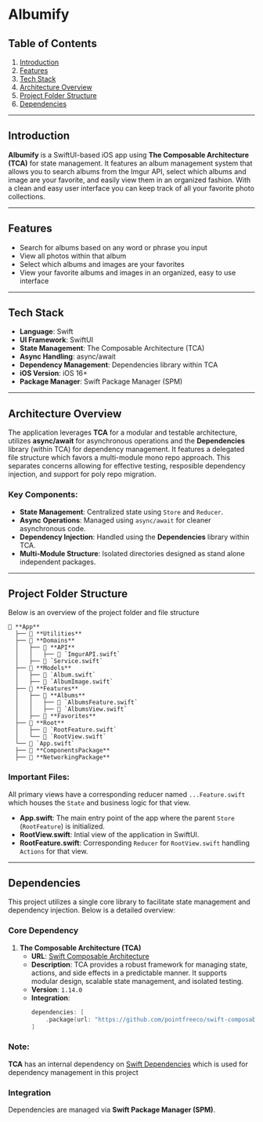 # Albumify

## Table of Contents
1. [Introduction](#introduction)
2. [Features](#features)
3. [Tech Stack](#tech-stack)
4. [Architecture Overview](#architecture-overview)
5. [Project Folder Structure](#project-folder-structure)
6. [Dependencies](#dependencies)


---

## Introduction

**Albumify** is a SwiftUI-based iOS app using **The Composable Architecture (TCA)** for state management. It features an album management system that allows you to search albums from the Imgur API, select which albums and image are your favorite, and easily view them in an organized fashion. With a clean and easy user interface you can keep track of all your favorite photo collections.

---

## Features

- Search for albums based on any word or phrase you input
- View all photos within that album
- Select which albums and images are your favorites
- View your favorite albums and images in an organized, easy to use interface

---

## Tech Stack

- **Language**: Swift
- **UI Framework**: SwiftUI
- **State Management**: The Composable Architecture (TCA)
- **Async Handling**: async/await
- **Dependency Management**: Dependencies library within TCA
- **iOS Version**: iOS 16+
- **Package Manager**: Swift Package Manager (SPM)

---

## Architecture Overview

The application leverages **TCA** for a modular and testable architecture, utilizes **async/await** for asynchronous operations and the **Dependencies** library (within TCA) for dependency management. It features a delegated file structure which favors a multi-module mono repo approach. This separates concerns allowing for effective testing, resposible dependency injection, and support for poly repo migration.

### Key Components:

- **State Management**: Centralized state using `Store` and `Reducer`.
- **Async Operations**: Managed using `async/await` for cleaner asynchronous code.
- **Dependency Injection**: Handled using the **Dependencies** library within TCA.
- **Multi-Module Structure**: Isolated directories designed as stand alone independent packages.

---

## Project Folder Structure

Below is an overview of the project folder and file structure

```plaintext
📁 **App**
  ├── 📁 **Utilities**
  ├── 📁 **Domains**
  │   ├── 📁 **API**
  │   │   ├── 📄 `ImgurAPI.swift`
  │   ├── 📄 `Service.swift`
  ├── 📁 **Models**
  │   ├── 📄 `Album.swift`
  │   ├── 📄 `AlbumImage.swift`
  ├── 📁 **Features**
  │   ├── 📁 **Albums**
  │   │   ├── 📄 `AlbumsFeature.swift`
  │   │   ├── 📄 `AlbumsView.swift`
  │   ├── 📁 **Favorites**
  ├── 📁 **Root**
  │   ├── 📄 `RootFeature.swift`
  │   └── 📄 `RootView.swift`
  └── 📄 `App.swift`
  ├── 📁 **ComponentsPackage**
  ├── 📁 **NetworkingPackage**
```

### Important Files:

All primary views have a corresponding reducer named `...Feature.swift` which houses the `State` and business logic for that view.

- **App.swift**: The main entry point of the app where the parent `Store` (`RootFeature`) is initialized.
- **RootView.swift**: Intial view of the application in SwiftUI.
- **RootFeature.swift**: Corresponding `Reducer` for `RootView.swift` handling `Actions` for that view.

---

## Dependencies

This project utilizes a single core library to facilitate state management and dependency injection. Below is a detailed overview:

### Core Dependency

1. **The Composable Architecture (TCA)**
   - **URL**: [Swift Composable Architecture](https://github.com/pointfreeco/swift-composable-architecture)
   - **Description**: TCA provides a robust framework for managing state, actions, and side effects in a predictable manner. It supports modular design, scalable state management, and isolated testing.
   - **Version**: `1.14.0`
   - **Integration**:
     ```swift
     dependencies: [
         .package(url: "https://github.com/pointfreeco/swift-composable-architecture", from: "0.30.0")
     ]
     ```
### Note:
  **TCA** has an internal dependency on [Swift Dependencies](https://github.com/pointfreeco/swift-dependencies) which is used for dependency management in this project

### Integration

Dependencies are managed via **Swift Package Manager (SPM)**. 
